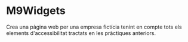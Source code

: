 # M9Widgets
Crea una pàgina web per una empresa fictícia tenint en compte tots els elements d'accessibilitat tractats en les pràctiques anteriors.
